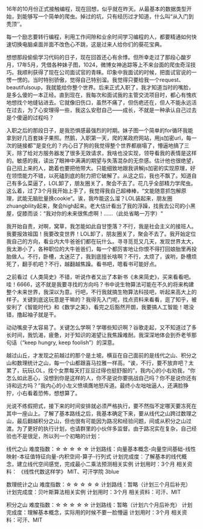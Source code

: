 
16年的10月份正式接触编程，现在回想，似乎就在昨天。从最基本的数据类型开始，到能够写一个简单的爬虫。掉过的坑，只有经历过才知道，什么叫“从入门到秃顶‘’。

每一个励志要转行编程，利用工作间隙和业余时间学习编程的人，都要精通如何快速切换电脑桌面并面不改色心不跳，这是过来人给你们的葵花宝典。

想想那段偷偷学习代码的日子，现在回首还心有余悸。但所幸走过了那段心酸岁月，17年5月，凭借各种妹子图，1024，微博女神追踪等上不来台面的爬虫奇淫技巧。我顺利获得了现在公司面试官的青睐。印象中我面试的时候，把面试官说的一愣一愣的。当时特别骄傲，觉得自己特别溜。我觉得只要给我一个request、beautifulsoup，我就能给你整个世界。后来正式入职了，我才知道当时的嘴脸，是多么傻的一本正经。直到现在，我每次和面试我的主管交流项目时，都心有愧疚地想找个地缝钻进去。它就像旧伤口，虽然不痛了，但伤疤还在，但人不能永远活在过去，为了心安理得一些，我这么安慰自己——成长，不就是一种承认自己过去是个傻逼的过程吗？

入职之后的那段日子，是我恐惧感最强烈的时期。妹子图一个简单的for循环我能拿到好几百套妹子果照。然鹅，入职第一天，爬的某政府网站，用js加密url，每一次的链接都™是变化的？内心日了狗的我觉得整个世界都崩塌了，懵逼地搞了三天，除了给对方服务器发了很多无效请求，我啥也没实现，领导看我的表情是这样的。敏感的我，读出了眼神中满满的期望与失落混杂的无奈感。估计他也很绝望，自己招上来的人，跪着也要把他带大。只能细致地跟我讲解js加密的实现原理，好在领悟能力不错，以死磕到底的耐力把它破解了。从这之后，我也不飘了。知道自己有多么菜逼了，LOL卸了，朋友圈关了，聚会不去了。花几乎全部精力学爬虫。这么着，过了3个月我开始上手了，我觉得我自己超棒棒，“文能随意抓包解原理，武能无脑批量换cookie“。诶，我咋能这么溜？LOL装起来，朋友圈zhuangbility起来，聚会high起来。老大估计看出了我的浮躁，找我去公司的小黑屋，促膝而谈：“我对你的未来很焦虑啊！……（此处省略一万字）“

我开始自责，对啊，窝草，我怎能如此自甘堕落？不行，我是社会主义的接班人。我要报效祖国！我要改变世界！LOL卸了，朋友圈关了，聚会不去了。我开始定位我自己的方向，看业内大牛爸爸们都在玩什么。寻寻觅觅又几天，发现世界太大，我太渺小了，各种职位的大牛爸爸们，每一个都厉害地让你恨不得打回娘胎里再投胎做人。不行，卧槽，太迷茫了，我到底擅长啥啊？不行，太烦了，诶哟，卧槽烦死了，翻手机吧？不行，越翻越焦躁。看书吧，嗯看书可能好点。

之前看过《人类简史》不错，听说作者又出了本新书《未来简史》，买来看看吧。哇！6666，这不就是我要寻找的方向吗？书中说生物算法可能在不久的将来构建整个未来世界，我深以为意。行吧，不行我就搞生物算法科技吧，听起来高大上的样子。关键到底这玩意是干嘛的？我得先入门呢，找点资料来看看，逛了知乎，被安利了《智能时代》和《数学之美》，看完之后豁然开朗，我要搞人工智能！嗯没错，撸起袖子就是干。

动动嘴皮子太容易了。关键怎么学啊？学哪些知识啊？谷歌走起，又不知道过了多长时间，我饥渴，疲惫，对于知识的渴望让我焦躁难耐。我深深地体会到乔老爷那句话（“keep hungry, keep foolish”）的深意。

越过山丘，才发现之前越过的那个是土坡。横亘在自己面前的是线代之山、积分之山和数理统计之山，每一个山都跟喜马拉雅一样高。“诶，不行，要不放弃吧？太累了，玩玩LOL，找个女票每天打豆豆过得也挺舒服的”，我内心的小右劝我，“你怎么如此恶心，没想到你是这样的人，你不是说你要挑战自己吗？你不是说你还有诗和远方吗？”我内心的小左义愤填膺地怒斥道。最终小左咄咄逼人，还满脸狰狞，小右看着恐怖，想想算了。

光说不练假把式，接下来的时间安排就必须严格执行，要不然指不定哪天要冻死在其中一座山上。了解了基本路线之后，我基本确定下来，要从线代之山跨过数理之山，最后翻越积分之山，但也很有可能因为路况和经验问题，间或从积分之山过渡。为了更好的执行计划，也请群里的小伙伴多监督。由于路况实在复杂，自己经验也不是很足，所以列一个初略的计划：

线代之山
难度指数：☆ ☆ ☆ ☆ ☆
计划路线：向量基本概念-向量空间基础-线性映射-本征值特征向量-内积空间-算子-行列式
计划完成度：了解基本的线代概念，建立线代空间感觉，完成最小二乘法预测相关实例
计划用时：3个月
相关资料：
《线性代数这样学》
MIT、可汗学院
3blue

数理统计之山
难度指数：☆ ☆ ☆ ☆ ☆
计划路线：暂略（计划三个月后补充）
计划完成度：贝叶斯算法相关实例
计划用时：3个月
相关资料：可汗、MIT

积分之山
难度指数：☆ ☆ ☆ ☆ ☆
计划路线：暂略（计划六个月后补充）
计划完成度：理解基本概念，实际用的时候不要一脸懵逼
计划用时：3个月
相关资料：可汗、MIT
